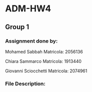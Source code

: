 # ADM-HW4

## Group 1

### Assignment done by:

Mohamed Sabbah
Matricola: 2056136

Chiara Sammarco
Matricola: 1913440 

Giovanni Sciocchetti
Matricola: 2074961

### File Description:
